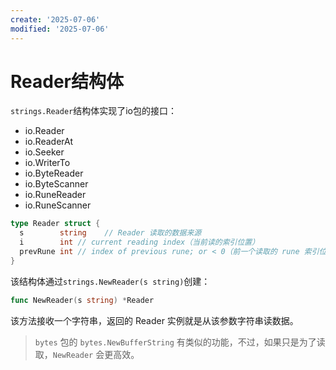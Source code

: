```yaml
---
create: '2025-07-06'
modified: '2025-07-06'
---
```


# Reader结构体

`strings.Reader`结构体实现了io包的接口：

* io.Reader
* io.ReaderAt
* io.Seeker
* io.WriterTo
* io.ByteReader
* io.ByteScanner
* io.RuneReader
* io.RuneScanner

```go
type Reader struct {
  s        string    // Reader 读取的数据来源
  i        int // current reading index（当前读的索引位置）
  prevRune int // index of previous rune; or < 0（前一个读取的 rune 索引位置）
}
```

该结构体通过`strings.NewReader(s string)`创建：

```go
func NewReader(s string) *Reader
```

该方法接收一个字符串，返回的 Reader 实例就是从该参数字符串读数据。

> `bytes` 包的 `bytes.NewBufferString` 有类似的功能，不过，如果只是为了读取，`NewReader` 会更高效。